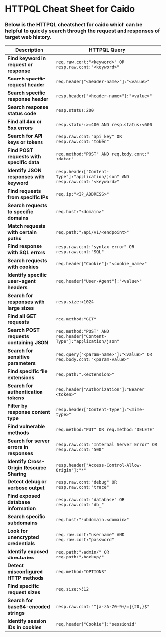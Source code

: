# HTTPQL Cheat Sheet for Caido

### Below is the HTTPQL cheatsheet for caido which can be helpful to quickly search through the request and responses of target web history.

| **Description**                          | **HTTPQL Query**                                                                                          |
|------------------------------------------|----------------------------------------------------------------------------------------------------------|
| **Find keyword in request or response**  | `req.raw.cont:"<keyword>" OR resp.raw.cont:"<keyword>"`                                                  |
| **Search specific request header**       | `req.header["<header-name>"]:"<value>"`                                                                  |
| **Search specific response header**      | `resp.header["<header-name>"]:"<value>"`                                                                 |
| **Search response status code**          | `resp.status:200`                                                                                        |
| **Find all 4xx or 5xx errors**           | `resp.status:>=400 AND resp.status:<600`                                                                 |
| **Search for API keys or tokens**        | `resp.raw.cont:"api_key" OR resp.raw.cont:"token"`                                                       |
| **Find POST requests with specific data**| `req.method:"POST" AND req.body.cont:"<data>"`                                                           |
| **Identify JSON responses with keyword** | `resp.header["Content-Type"]:"application/json" AND resp.raw.cont:"<keyword>"`                           |
| **Find requests from specific IPs**      | `req.ip:"<IP_ADDRESS>"`                                                                                  |
| **Search requests to specific domains**  | `req.host:"<domain>"`                                                                                    |
| **Match requests with certain paths**    | `req.path:"/api/v1/<endpoint>"`                                                                          |
| **Find response with SQL errors**        | `resp.raw.cont:"syntax error" OR resp.raw.cont:"SQL"`                                                    |
| **Search requests with cookies**         | `req.header["Cookie"]:"<cookie_name>"`                                                                   |
| **Identify specific user-agent headers** | `req.header["User-Agent"]:"<value>"`                                                                     |
| **Search for responses with large sizes**| `resp.size:>1024`                                                                                        |
| **Find all GET requests**                | `req.method:"GET"`                                                                                       |
| **Search POST requests containing JSON** | `req.method:"POST" AND req.header["Content-Type"]:"application/json"`                                    |
| **Search for sensitive parameters**      | `req.query["<param-name>"]:"<value>" OR req.body.cont:"<param-value>"`                                   |
| **Find specific file extensions**        | `req.path:".<extension>"`                                                                                |
| **Search for authentication tokens**     | `req.header["Authorization"]:"Bearer <token>"`                                                          |
| **Filter by response content type**      | `resp.header["Content-Type"]:"<mime-type>"`                                                              |
| **Find vulnerable methods**              | `req.method:"PUT" OR req.method:"DELETE"`                                                                |
| **Search for server errors in responses**| `resp.raw.cont:"Internal Server Error" OR resp.raw.cont:"500"`                                           |
| **Identify Cross-Origin Resource Sharing**| `resp.header["Access-Control-Allow-Origin"]:"*"`                                                         |
| **Detect debug or verbose output**       | `resp.raw.cont:"debug" OR resp.raw.cont:"trace"`                                                         |
| **Find exposed database information**    | `resp.raw.cont:"database" OR resp.raw.cont:"db_"`                                                        |
| **Search specific subdomains**           | `req.host:"subdomain.<domain>"`                                                                          |
| **Look for unencrypted credentials**     | `req.raw.cont:"username" AND req.raw.cont:"password"`                                                    |
| **Identify exposed directories**         | `req.path:"/admin/" OR req.path:"/backup/"`                                                              |
| **Detect misconfigured HTTP methods**    | `req.method:"OPTIONS"`                                                                                   |
| **Find specific request sizes**          | `req.size:>512`                                                                                          |
| **Search for base64-encoded strings**    | `resp.raw.cont:"^[a-zA-Z0-9+/=]{20,}$"`                                                                  |
| **Identify session IDs in cookies**      | `req.header["Cookie"]:"sessionid"`                                                                       |
